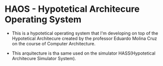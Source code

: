 # HAOS - Hypotetical Architecure Operating System

- This is a hypotetical operating system that I'm developing on top
      of the Hypotetical Architecure created by the professor Eduardo Molina Cruz
      on the course of Computer Architecture.

- This arquitecture is tha same used on the simulator HASS(Hypotetical Architecure Simulator System).


